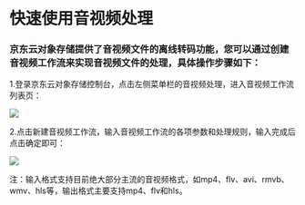 # 快速使用音视频处理

### 京东云对象存储提供了音视频文件的离线转码功能，您可以通过创建音视频工作流来实现音视频文件的处理，具体操作步骤如下：

1.登录京东云对象存储控制台，点击左侧菜单栏的音视频处理，进入音视频工作流列表页：

![](https://github.com/jdcloudcom/cn/blob/edit/image/Object-Storage-Service/OSS-068.png)

2.点击新建音视频工作流，输入音视频工作流的各项参数和处理规则，输入完成后点击确定即可：

![](https://github.com/jdcloudcom/cn/blob/edit/image/Object-Storage-Service/OSS-069.png)

注：输入格式支持目前绝大部分主流的音视频格式，如mp4、flv、avi、rmvb、wmv、hls等，输出格式主要支持mp4、flv和hls。
